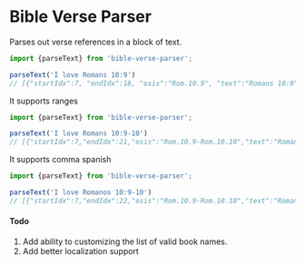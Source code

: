 # Bible Verse Parser

Parses out verse references in a block of text.

```ts
import {parseText} from 'bible-verse-parser';

parseText('I love Romans 10:9')
// [{"startIdx":7, "endIdx":18, "osis":"Rom.10.9", "text":"Romans 10:9"}]
```

It supports ranges
```ts
import {parseText} from 'bible-verse-parser';

parseText('I love Romans 10:9-10')
// [{"startIdx":7,"endIdx":21,"osis":"Rom.10.9-Rom.10.10","text":"Romans 10:9-10"}]
```

It supports comma spanish
```ts
import {parseText} from 'bible-verse-parser';

parseText('I love Romanos 10:9-10')
// [{"startIdx":7,"endIdx":22,"osis":"Rom.10.9-Rom.10.10","text":"Romanos 10:9-10"}]
```

#### Todo
1. Add ability to customizing the list of valid book names.
1. Add better localization support



